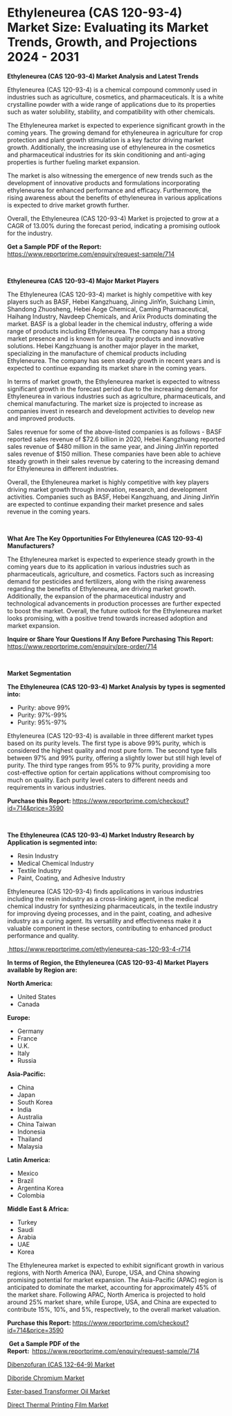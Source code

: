 <p><h1>Ethyleneurea (CAS 120-93-4) Market Size: Evaluating its Market Trends, Growth, and Projections 2024 - 2031</h1></p><p><strong>Ethyleneurea (CAS 120-93-4) Market Analysis and Latest Trends</strong></p>
<p><p>Ethyleneurea (CAS 120-93-4) is a chemical compound commonly used in industries such as agriculture, cosmetics, and pharmaceuticals. It is a white crystalline powder with a wide range of applications due to its properties such as water solubility, stability, and compatibility with other chemicals.</p><p>The Ethyleneurea market is expected to experience significant growth in the coming years. The growing demand for ethyleneurea in agriculture for crop protection and plant growth stimulation is a key factor driving market growth. Additionally, the increasing use of ethyleneurea in the cosmetics and pharmaceutical industries for its skin conditioning and anti-aging properties is further fueling market expansion.</p><p>The market is also witnessing the emergence of new trends such as the development of innovative products and formulations incorporating ethyleneurea for enhanced performance and efficacy. Furthermore, the rising awareness about the benefits of ethyleneurea in various applications is expected to drive market growth further.</p><p>Overall, the Ethyleneurea (CAS 120-93-4) Market is projected to grow at a CAGR of 13.00% during the forecast period, indicating a promising outlook for the industry.</p></p>
<p><strong>Get a Sample PDF of the Report:&nbsp;</strong> <a href="https://www.reportprime.com/enquiry/request-sample/714">https://www.reportprime.com/enquiry/request-sample/714</a></p>
<p>&nbsp;</p>
<p><strong>Ethyleneurea (CAS 120-93-4) Major Market Players</strong></p>
<p><p>The Ethyleneurea (CAS 120-93-4) market is highly competitive with key players such as BASF, Hebei Kangzhuang, Jining JinYin, Suichang Limin, Shandong Zhuosheng, Hebei Aoge Chemical, Caming Pharmaceutical, Haihang Industry, Navdeep Chemicals, and Ariix Products dominating the market. BASF is a global leader in the chemical industry, offering a wide range of products including Ethyleneurea. The company has a strong market presence and is known for its quality products and innovative solutions. Hebei Kangzhuang is another major player in the market, specializing in the manufacture of chemical products including Ethyleneurea. The company has seen steady growth in recent years and is expected to continue expanding its market share in the coming years.</p><p>In terms of market growth, the Ethyleneurea market is expected to witness significant growth in the forecast period due to the increasing demand for Ethyleneurea in various industries such as agriculture, pharmaceuticals, and chemical manufacturing. The market size is projected to increase as companies invest in research and development activities to develop new and improved products.</p><p>Sales revenue for some of the above-listed companies is as follows - BASF reported sales revenue of $72.6 billion in 2020, Hebei Kangzhuang reported sales revenue of $480 million in the same year, and Jining JinYin reported sales revenue of $150 million. These companies have been able to achieve steady growth in their sales revenue by catering to the increasing demand for Ethyleneurea in different industries.</p><p>Overall, the Ethyleneurea market is highly competitive with key players driving market growth through innovation, research, and development activities. Companies such as BASF, Hebei Kangzhuang, and Jining JinYin are expected to continue expanding their market presence and sales revenue in the coming years.</p></p>
<p>&nbsp;</p>
<p><strong>What Are The Key Opportunities For Ethyleneurea (CAS 120-93-4) Manufacturers?</strong></p>
<p><p>The Ethyleneurea market is expected to experience steady growth in the coming years due to its application in various industries such as pharmaceuticals, agriculture, and cosmetics. Factors such as increasing demand for pesticides and fertilizers, along with the rising awareness regarding the benefits of Ethyleneurea, are driving market growth. Additionally, the expansion of the pharmaceutical industry and technological advancements in production processes are further expected to boost the market. Overall, the future outlook for the Ethyleneurea market looks promising, with a positive trend towards increased adoption and market expansion.</p></p>
<p><strong>Inquire or Share Your Questions If Any Before Purchasing This Report:</strong> <a href="https://www.reportprime.com/enquiry/pre-order/714">https://www.reportprime.com/enquiry/pre-order/714</a></p>
<p>&nbsp;</p>
<p><strong>Market Segmentation</strong></p>
<p><strong>The Ethyleneurea (CAS 120-93-4) Market Analysis by types is segmented into:</strong></p>
<p><ul><li>Purity: above 99%</li><li>Purity: 97%-99%</li><li>Purity: 95%-97%</li></ul></p>
<p><p>Ethyleneurea (CAS 120-93-4) is available in three different market types based on its purity levels. The first type is above 99% purity, which is considered the highest quality and most pure form. The second type falls between 97% and 99% purity, offering a slightly lower but still high level of purity. The third type ranges from 95% to 97% purity, providing a more cost-effective option for certain applications without compromising too much on quality. Each purity level caters to different needs and requirements in various industries.</p></p>
<p><strong>Purchase this Report:&nbsp;</strong><a href="https://www.reportprime.com/checkout?id=714&price=3590">https://www.reportprime.com/checkout?id=714&price=3590</a></p>
<p>&nbsp;</p>
<p><strong>The Ethyleneurea (CAS 120-93-4) Market Industry Research by Application is segmented into:</strong></p>
<p><ul><li>Resin Industry</li><li>Medical Chemical Industry</li><li>Textile Industry</li><li>Paint, Coating, and Adhesive Industry</li></ul></p>
<p><p>Ethyleneurea (CAS 120-93-4) finds applications in various industries including the resin industry as a cross-linking agent, in the medical chemical industry for synthesizing pharmaceuticals, in the textile industry for improving dyeing processes, and in the paint, coating, and adhesive industry as a curing agent. Its versatility and effectiveness make it a valuable component in these sectors, contributing to enhanced product performance and quality.</p></p>
<p><a href="https://www.reportprime.com/ethyleneurea-cas-120-93-4-r714">&nbsp;https://www.reportprime.com/ethyleneurea-cas-120-93-4-r714</a></p>
<p><strong>In terms of Region, the Ethyleneurea (CAS 120-93-4) Market Players available by Region are:</strong></p>
<p>
    <p> <strong> North America: </strong>
        <ul>
            <li>United States</li>
            <li>Canada</li>
        </ul>
        </p> 
    <p> <strong> Europe: </strong>
        <ul>
            <li>Germany</li>
            <li>France</li>
            <li>U.K.</li>
            <li>Italy</li>
            <li>Russia</li>
        </ul>
        </p> 
    <p> <strong> Asia-Pacific: </strong>
        <ul>
            <li>China</li>
            <li>Japan</li>
            <li>South Korea</li>
            <li>India</li>
            <li>Australia</li>
            <li>China Taiwan</li>
            <li>Indonesia</li>
            <li>Thailand</li>
            <li>Malaysia</li>
        </ul>
        </p> 
    <p> <strong> Latin America: </strong>
        <ul>
            <li>Mexico</li>
            <li>Brazil</li>
            <li>Argentina Korea</li>
            <li>Colombia</li>
        </ul>
        </p> 
    <p> <strong> Middle East & Africa: </strong>
        <ul>
            <li>Turkey</li>
            <li>Saudi</li>
            <li>Arabia</li>
            <li>UAE</li>
            <li>Korea</li>
        </ul>
    </p>
    </p>
<p><p>The Ethyleneurea market is expected to exhibit significant growth in various regions, with North America (NA), Europe, USA, and China showing promising potential for market expansion. The Asia-Pacific (APAC) region is anticipated to dominate the market, accounting for approximately 45% of the market share. Following APAC, North America is projected to hold around 25% market share, while Europe, USA, and China are expected to contribute 15%, 10%, and 5%, respectively, to the overall market valuation.</p></p>
<p><strong>Purchase this Report: </strong><a href="https://www.reportprime.com/checkout?id=714&price=3590">https://www.reportprime.com/checkout?id=714&price=3590</a></p>
<p>&nbsp;<strong>Get a Sample PDF of the Report:&nbsp;&nbsp;</strong><a href="https://www.reportprime.com/enquiry/request-sample/714">https://www.reportprime.com/enquiry/request-sample/714</a></p>
<p><strong></strong></p>
<p><p><a href="https://github.com/edaunhshhs/Market-Research-Report-List-1/blob/main/dibenzofuran-cas-132-64-9-market.md">Dibenzofuran (CAS 132-64-9) Market</a></p><p><a href="https://github.com/carolinehamilton5656/Market-Research-Report-List-1/blob/main/diboride-chromium-market.md">Diboride Chromium Market</a></p><p><a href="https://github.com/cobainhalbaru1/Market-Research-Report-List-1/blob/main/ester-based-transformer-oil-market.md">Ester-based Transformer Oil Market</a></p><p><a href="https://github.com/adriannay56456/Market-Research-Report-List-1/blob/main/direct-thermal-printing-film-market.md">Direct Thermal Printing Film Market</a></p></p>
